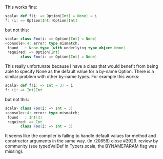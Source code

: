This works fine:

```scala
scala> def f(i: => Option[Int] = None) = i
f: (i: => Option[Int])Option[Int]
```

but not this:

```scala
scala> class Foo(i: => Option[Int] = None)
<console>:4: error: type mismatch;
 found   : None.type (with underlying type object None)
 required: => Option[Int]
       class Foo(i: => Option[Int] = None)
```

This really unfortunate because I have a class that would benefit from being able to specify None as the default value for a by-name Option.
There is a similar problem with other by-name types.  For example this works:

```scala
scala> def f(i: => Int = 3) = i
f: (i: => Int)Int
```

but not this:

```scala
scala> class Foo(i: => Int = 3)
<console>:4: error: type mismatch;
 found   : Int(3)
 required: => Int
       class Foo(i: => Int = 3)
```

It seems like the compiler is failing to handle default values for method and constructor arguments in the same way.
(In r20658) close #2929. review by community (see typedValDef in Typers.scala, the BYNAMEPARAM flag was missing).
